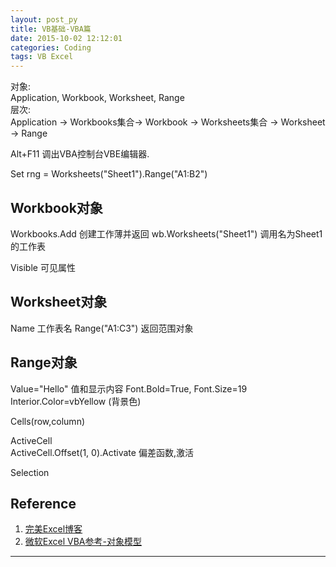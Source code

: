 ```yaml
---
layout: post_py
title: VB基础-VBA篇
date: 2015-10-02 12:12:01
categories: Coding
tags: VB Excel
---
```


对象:  
Application, Workbook, Worksheet, Range  
层次:  
Application -> Workbooks集合-> Workbook -> Worksheets集合 -> Worksheet -> Range  

Alt+F11 调出VBA控制台VBE编辑器.

Set rng = Worksheets("Sheet1").Range("A1:B2")

## Workbook对象
Workbooks.Add 创建工作薄并返回
wb.Worksheets("Sheet1") 调用名为Sheet1的工作表

Visible 可见属性

## Worksheet对象

Name 工作表名
Range("A1:C3") 返回范围对象

## Range对象

Value="Hello" 值和显示内容
Font.Bold=True, Font.Size=19
Interior.Color=vbYellow (背景色)

Cells(row,column)

ActiveCell  
ActiveCell.Offset(1, 0).Activate 偏差函数,激活

Selection





## Reference

1. [完美Excel博客](http://www.excelperfect.com/index.php/category/excelprogram/)
2. [微软Excel VBA参考-对象模型](https://msdn.microsoft.com/zh-cn/library/ff821495.aspx)

------
